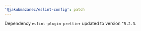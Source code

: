 ```yaml
---
'@jakubmazanec/eslint-config': patch
---
```

Dependency `eslint-plugin-prettier` updated to version `^5.2.3`.

